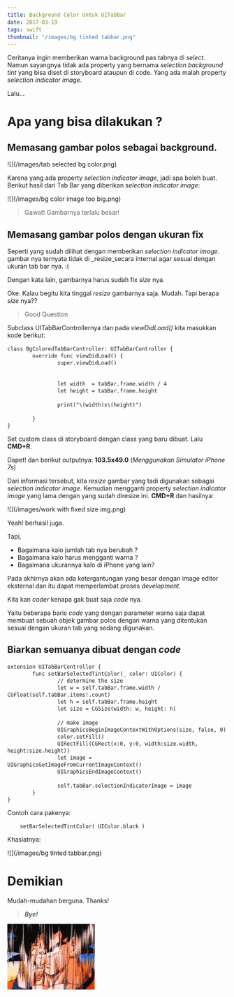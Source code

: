 ```yaml
---
title: Background Color Untuk UITabBar
date: 2017-03-19
tags: swift
thumbnail: "/images/bg tinted tabbar.png"
---
```


Ceritanya ingin memberikan warna background pas tabnya  di _select_. Namun sayangnya tidak ada property yang bernama _selection background tint_ yang bisa diset di storyboard ataupun di code. Yang ada malah property _selection indicator image_.


Lalu...
# Apa yang bisa dilakukan ?

## Memasang gambar polos sebagai background.
![](/images/tab selected bg color.png)

Karena yang ada property _selection indicator image_, jadi apa boleh buat.
Berikut hasil dari Tab Bar yang diberikan _selection indicator image_:


![](/images/bg color image too big.png)

> Gawat! Gambarnya terlalu besar!

## Memasang gambar polos dengan ukuran fix
Seperti yang sudah dilihat dengan memberikan _selection indicator image_. gambar nya ternyata tidak di _resize_secara internal  agar sesuai dengan ukuran tab  bar nya. :(

Dengan kata lain, gambarnya harus sudah fix _size_ nya.

Oke. Kalau begitu kita tinggal _resize_ gambarnya saja. Mudah. Tapi berapa _size_ nya??

> Good Question

Subclass UITabBarControllernya dan pada _viewDidLoad()_ kita masukkan kode berikut:

	class BgColoredTabBarController: UITabBarController {
			override func viewDidLoad() {
					super.viewDidLoad()


					let width  = tabBar.frame.width / 4
					let height = tabBar.frame.height

					print("\(width)x\(height)")

			}
	}


Set custom class di storyboard dengan class yang baru dibuat. Lalu **CMD+R**.

Dapet! dan berikut outputnya:
**103.5x49.0** (_Menggunakan Simulator iPhone 7s_)

Dari informasi tersebut, kita _resize_ gambar yang tadi digunakan sebagai _selection indicator image_. Kemudian mengganti property _selection indicator image_ yang lama dengan yang sudah diresize ini.
**CMD+R** dan hasilnya:

![](/images/work with fixed size img.png)

Yeah!  berhasil juga.


Tapi,
- Bagaimana kalo jumlah tab nya berubah ?
- Bagaimana kalo harus mengganti warna ?
- Bagaimana ukurannya kalo di iPhone yang lain?

Pada akhirnya akan ada ketergantungan yang besar dengan image editor eksternal dan itu dapat memperlambat proses _development_.

Kita kan _coder_ kenapa gak buat saja _code_ nya.

Yaitu beberapa baris _code_  yang dengan parameter warna saja dapat membuat sebuah objek gambar polos dengan warna yang ditentukan sesuai dengan ukuran tab yang sedang digunakan.

## Biarkan semuanya dibuat dengan _code_
	extension UITabBarController {
			func setBarSelectedTintColor(_ color: UIColor) {
					// determine the size
					let w = self.tabBar.frame.width / CGFloat(self.tabBar.items!.count)
					let h = self.tabBar.frame.height
					let size = CGSize(width: w, height: h)

					// make image
					UIGraphicsBeginImageContextWithOptions(size, false, 0)
					color.setFill()
					UIRectFill(CGRect(x:0, y:0, width:size.width, height:size.height))
					let image = UIGraphicsGetImageFromCurrentImageContext()
					UIGraphicsEndImageContext()

					self.tabBar.selectionIndicatorImage = image
			}
	}

Contoh cara pakenya:

        setBarSelectedTintColor( UIColor.black )

Khasiatnya:

![](/images/bg tinted tabbar.png)
# Demikian

Mudah-mudahan berguna. Thanks!

> ***Bye!***

![bye](/images/bye.gif)

